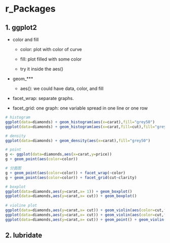 # r_Packages

## 1. ggplot2

* color and fill
	* color: plot with color of curve

	* fill: plot filled with some color

	* try it inside the aes()

* geom_***
	* aes(): we could have data, color, and fill

* facet_wrap: separate graphs.

* facet_grid: one graph: one variable spread in one line or one row

```r
# histogram
ggplot(data=diamonds) + geom_histogram(aes(x=carat),fill="grey50")
ggplot(data=diamonds) + geom_histogram(aes(x=carat,fill=cut),fill="grey50")

# density
ggplot(data=diamonds) + geom_density(aes(x=carat),fill="grey50")

# point
g <- ggplot(data=diamonds,aes(x=carat,y=price))
g + geom_point(aes(color=color))

# 分面图
g + geom_point(aes(color=color)) + facet_wrap(~color)
g + geom_point(aes(color=color)) + facet_grid(cut~clarity)

# boxplot
ggplot(data=diamonds,aes(y=carat,x= 1)) + geom_boxplot()
ggplot(data=diamonds,aes(y=carat,x= cut)) + geom_boxplot()
       
# violine plot
ggplot(data=diamonds,aes(y=carat,x= cut)) + geom_violin(aes(color=cut,fill=cut))
ggplot(data=diamonds,aes(y=carat,x= cut)) + geom_violin(aes(color=cut,fill=cut)) + geom_point()
ggplot(data=diamonds,aes(y=carat,x= cut)) + geom_point() + geom_violin(aes(color=cut,fill=cut)) 

```

## 2. lubridate
